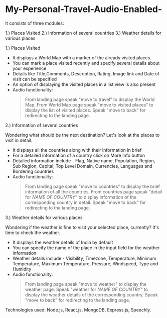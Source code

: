 # My-Personal-Travel-Audio-Enabled-

It consists of three modules:

1.) Places Visited
2.) Information of several countries
3.) Weather details for various places

1.) Places Visited

- It displays a World Map with a marker of the already visited places.
- You can mark a place visited recently and specify several details about your experience
- Details like Title,Comments, Description, Rating, Image link and Date of visit can be specified
- An option of displaying the visited places in a list view is also present
- Audio functionality:
  > From landing page speak "move to travel" to display the World Map.
  > From World Map page speak "move to visited places" to display the list of visited places.
  > Speak "move to back" for redirecting to the landing page.

2.) Information of several countries

  Wondering what should be the next destination? Let's look at the places to visit in detail.
- It displays all the countries along with their information in brief
- For a detailed information of a country click on More Info button
- Detailed information include - Flag, Native name, Population, Region, Sub Region, Capital, Top Level Domain, Currencies, Languages and Bordering countries
- Audio functionality:
  > From landing page speak "move to countries" to display the brief information of all the countries.
  > From countries page speak "detail for _NAME OF COUNTRY_" to display information of the corresponding country in detail.
  > Speak "move to back" for redirecting to the landing page.
  
3.) Weather details for various places
  
  Wondering if the weather is fine to visit your selected place, currently? It's time to check the weather.
- It displays the weather details of India by default
- You can specify the name of the place in the input field for the weather information
- Weather details include - Visibility, Timezone, Temperature, Minimum Temperature, Maximum Temperature, Pressure, Windspeed, Type and Humidity
- Audio functionality:
  > From landing page speak "move to weather" to display the weather page.
  > Speak "weather for _NAME OF COUNTRY_" to display the weather details of the corresponding country.
  > Speak "move to back" for redirecting to the landing page.

Technologies used: Node.js, React.js, MongoDB, Express.js, Speechly.
